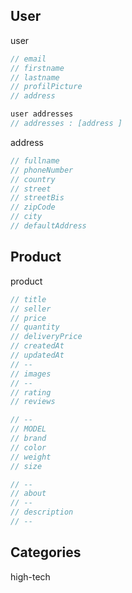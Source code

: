 ## User

user

```js
// email
// firstname
// lastname
// profilPicture
// address

user addresses
// addresses : [address ]
```

address

```js
// fullname
// phoneNumber
// country
// street
// streetBis
// zipCode
// city
// defaultAddress
```

## Product

product

```js
// title
// seller
// price
// quantity
// deliveryPrice
// createdAt
// updatedAt
// --
// images
// --
// rating
// reviews

// --
// MODEL
// brand
// color
// weight
// size

// --
// about
// --
// description
// --
```

## Categories

high-tech

```js

```

